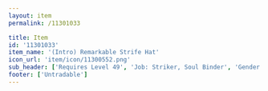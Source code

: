 ```yaml
---
layout: item
permalink: /11301033

title: Item
id: '11301033'
item_name: '(Intro) Remarkable Strife Hat'
icon_url: 'item/icon/11300552.png'
sub_header: ['Requires Level 49', 'Job: Striker, Soul Binder', 'Gender: All']
footer: ['Untradable']
---
```

